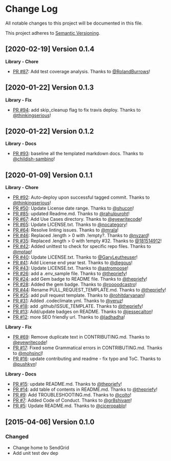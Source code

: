 # Change Log
All notable changes to this project will be documented in this file.

This project adheres to [Semantic Versioning](http://semver.org/).

[2020-02-19] Version 0.1.4
--------------------------
**Library - Chore**
- [PR #87](https://github.com/sendgrid/smtpapi-ruby/pull/87): Add test coverage analysis. Thanks to [@RolandBurrows](https://github.com/RolandBurrows)!


[2020-01-22] Version 0.1.3
--------------------------
**Library - Fix**
- [PR #94](https://github.com/sendgrid/smtpapi-ruby/pull/94): add skip_cleanup flag to fix travis deploy. Thanks to [@thinkingserious](https://github.com/thinkingserious)!


[2020-01-22] Version 0.1.2
--------------------------
**Library - Docs**
- [PR #93](https://github.com/sendgrid/smtpapi-ruby/pull/93): baseline all the templated markdown docs. Thanks to [@childish-sambino](https://github.com/childish-sambino)!


[2020-01-09] Version 0.1.1
--------------------------
**Library - Chore**
- [PR #92](https://github.com/sendgrid/smtpapi-ruby/pull/92): Auto-deploy upon successful tagged commit. Thanks to [@thinkingserious](https://github.com/thinkingserious)!
- [PR #50](https://github.com/sendgrid/smtpapi-ruby/pull/50): Update License date range. Thanks to [@shucon](https://github.com/shucon)!
- [PR #85](https://github.com/sendgrid/smtpapi-ruby/pull/85): updated Readme.md. Thanks to [@rahulpuroht](https://github.com/rahulpuroht)!
- [PR #67](https://github.com/sendgrid/smtpapi-ruby/pull/67): Add Use Cases directory. Thanks to [@eyewritecode](https://github.com/eyewritecode)!
- [PR #65](https://github.com/sendgrid/smtpapi-ruby/pull/65): Update LICENSE.txt. Thanks to [@nocategory](https://github.com/nocategory)!
- [PR #64](https://github.com/sendgrid/smtpapi-ruby/pull/64): Resolve linting issues. Thanks to [@mrala](https://github.com/mrala)!
- [PR #46](https://github.com/sendgrid/smtpapi-ruby/pull/46): Replaced .length > 0 with .!empty?. Thanks to [@nvzard](https://github.com/nvzard)!
- [PR #35](https://github.com/sendgrid/smtpapi-ruby/pull/35): Replaced .length > 0 with !empty #32. Thanks to [@181514912](https://github.com/181514912)!
- [PR #42](https://github.com/sendgrid/smtpapi-ruby/pull/42): Added unittest to check for specific repo files. Thanks to [@mptap](https://github.com/mptap)!
- [PR #40](https://github.com/sendgrid/smtpapi-ruby/pull/40): Update LICENSE.txt. Thanks to [@GaryLeutheuser](https://github.com/GaryLeutheuser)!
- [PR #41](https://github.com/sendgrid/smtpapi-ruby/pull/41): Add License end year test. Thanks to [@diegous](https://github.com/diegous)!
- [PR #43](https://github.com/sendgrid/smtpapi-ruby/pull/43): Update LICENSE.txt. Thanks to [@astromoose](https://github.com/astromoose)!
- [PR #26](https://github.com/sendgrid/smtpapi-ruby/pull/26): add a .env_sample file. Thanks to [@thepriefy](https://github.com/thepriefy)!
- [PR #24](https://github.com/sendgrid/smtpapi-ruby/pull/24): add Gem badge to README file. Thanks to [@thepriefy](https://github.com/thepriefy)!
- [PR #28](https://github.com/sendgrid/smtpapi-ruby/pull/28): Added the gem badge. Thanks to [@roooodcastro](https://github.com/roooodcastro)!
- [PR #44](https://github.com/sendgrid/smtpapi-ruby/pull/44): Rename PULL_REQUEST_TEMPLATE.md. Thanks to [@thepriefy](https://github.com/thepriefy)!
- [PR #25](https://github.com/sendgrid/smtpapi-ruby/pull/25): add pull request template. Thanks to [@rohitdaryanani](https://github.com/rohitdaryanani)!
- [PR #31](https://github.com/sendgrid/smtpapi-ruby/pull/31): Added .codeclimate.yml. Thanks to [@veruz](https://github.com/veruz)!
- [PR #18](https://github.com/sendgrid/smtpapi-ruby/pull/18): add .github/ISSUE_TEMPLATE. Thanks to [@thepriefy](https://github.com/thepriefy)!
- [PR #13](https://github.com/sendgrid/smtpapi-ruby/pull/13): Add/update badges on README. Thanks to [@jessecalton](https://github.com/jessecalton)!
- [PR #12](https://github.com/sendgrid/smtpapi-ruby/pull/12): more SEO friendly url. Thanks to [@ladhadha](https://github.com/ladhadha)!

**Library - Fix**
- [PR #69](https://github.com/sendgrid/smtpapi-ruby/pull/69): Remove duplicate text in CONTRIBUTING.md. Thanks to [@eyewritecode](https://github.com/eyewritecode)!
- [PR #17](https://github.com/sendgrid/smtpapi-ruby/pull/17): Fixed some Grammatical errors in CONTRIBUTING.md. Thanks to [@mohsincl](https://github.com/mohsincl)!
- [PR #16](https://github.com/sendgrid/smtpapi-ruby/pull/16): update contributing and readme - fix typo and ToC. Thanks to [@pushkyn](https://github.com/pushkyn)!

**Library - Docs**
- [PR #15](https://github.com/sendgrid/smtpapi-ruby/pull/15): update README.md. Thanks to [@thepriefy](https://github.com/thepriefy)!
- [PR #14](https://github.com/sendgrid/smtpapi-ruby/pull/14): add table of contents in README.md. Thanks to [@thepriefy](https://github.com/thepriefy)!
- [PR #9](https://github.com/sendgrid/smtpapi-ruby/pull/9): Add TROUBLESHOOTING.md. Thanks to [@colto](https://github.com/colto)!
- [PR #7](https://github.com/sendgrid/smtpapi-ruby/pull/7): Added Code of Conduct. Thanks to [@gr8shivam](https://github.com/gr8shivam)!
- [PR #5](https://github.com/sendgrid/smtpapi-ruby/pull/5): Update README.md. Thanks to [@ciceropablo](https://github.com/ciceropablo)!


[2015-04-06] Version 0.1.0
--------------------------
### Changed
- Change home to SendGrid
- Add unit test dev dep
